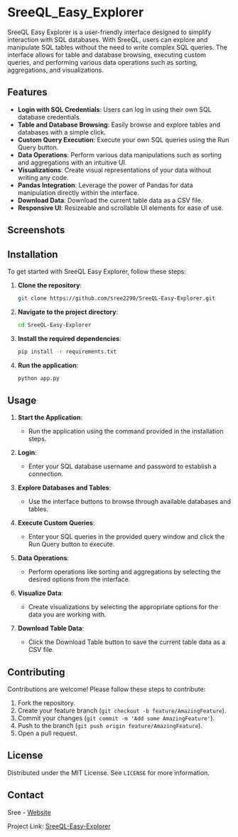 # SreeQL_Easy_Explorer
SreeQL Easy Explorer is a user-friendly interface designed to simplify interaction with SQL databases. With SreeQL, users can explore and manipulate SQL tables without the need to write complex SQL queries. The interface allows for table and database browsing, executing custom queries, and performing various data operations such as sorting, aggregations, and visualizations.

## Features

- **Login with SQL Credentials**: Users can log in using their own SQL database credentials.
- **Table and Database Browsing**: Easily browse and explore tables and databases with a simple click.
- **Custom Query Execution**: Execute your own SQL queries using the Run Query button.
- **Data Operations**: Perform various data manipulations such as sorting and aggregations with an intuitive UI.
- **Visualizations**: Create visual representations of your data without writing any code.
- **Pandas Integration**: Leverage the power of Pandas for data manipulation directly within the interface.
- **Download Data**: Download the current table data as a CSV file.
- **Responsive UI**: Resizeable and scrollable UI elements for ease of use.

## Screenshots


## Installation

To get started with SreeQL Easy Explorer, follow these steps:

1. **Clone the repository**:
    ```sh
    git clone https://github.com/sree2290/SreeQL-Easy-Explorer.git
    ```
2. **Navigate to the project directory**:
    ```sh
    cd SreeQL-Easy-Explorer
    ```
3. **Install the required dependencies**:
    ```sh
    pip install -r requirements.txt
    ```
4. **Run the application**:
    ```sh
    python app.py
    ```

## Usage

1. **Start the Application**:
   - Run the application using the command provided in the installation steps.

2. **Login**:
   - Enter your SQL database username and password to establish a connection.

3. **Explore Databases and Tables**:
   - Use the interface buttons to browse through available databases and tables.

4. **Execute Custom Queries**:
   - Enter your SQL queries in the provided query window and click the Run Query button to execute.

5. **Data Operations**:
   - Perform operations like sorting and aggregations by selecting the desired options from the interface.

6. **Visualize Data**:
   - Create visualizations by selecting the appropriate options for the data you are working with.

7. **Download Table Data**:
   - Click the Download Table button to save the current table data as a CSV file.




## Contributing

Contributions are welcome! Please follow these steps to contribute:

1. Fork the repository.
2. Create your feature branch (`git checkout -b feature/AmazingFeature`).
3. Commit your changes (`git commit -m 'Add some AmazingFeature'`).
4. Push to the branch (`git push origin feature/AmazingFeature`).
5. Open a pull request.

## License

Distributed under the MIT License. See `LICENSE` for more information.

## Contact

Sree - [Website](sree2290.github.io)

Project Link: [SreeQL-Easy-Explorer](https://github.com/sree2290/SreeQL-Easy-Explorer)











